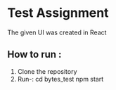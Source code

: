 # Test Assignment
The given UI was created in React

## How to run :
1) Clone the repository
2) Run-:
   cd bytes_test
   npm start

